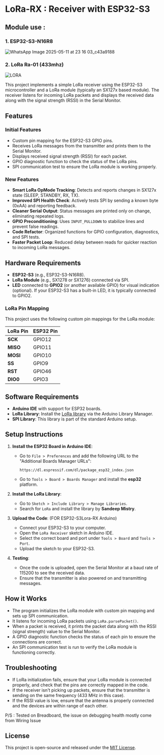 # LoRa-RX : Receiver with ESP32-S3
## Module use :
### 1. ESP32-S3-N16R8
![WhatsApp Image 2025-05-11 at 23 16 03_c43a9188](https://github.com/user-attachments/assets/7a96e4a9-bcb0-421e-bf54-0e8a605342a3)
### 2. LoRa Ra-01 (433mhz)
![LORA](https://github.com/user-attachments/assets/5f3af303-5f3d-44d7-9a77-7d96ffbe4a60)


This project implements a simple LoRa receiver using the ESP32-S3 microcontroller and a LoRa module (typically an SX127x based module). The receiver listens for incoming LoRa packets and displays the received data along with the signal strength (RSSI) in the Serial Monitor.

## Features

### Initial Features
- Custom pin mapping for the ESP32-S3 GPIO pins.
- Receives LoRa messages from the transmitter and prints them to the Serial Monitor.
- Displays received signal strength (RSSI) for each packet.
- GPIO diagnostic function to check the status of the LoRa pins.
- SPI communication test to ensure the LoRa module is working properly.

### New Features
- **Smart LoRa OpMode Tracking**: Detects and reports changes in SX127x state (SLEEP, STANDBY, RX, TX).
- **Improved SPI Health Check**: Actively tests SPI by sending a known byte (0xAA) and reporting feedback.
- **Cleaner Serial Output**: Status messages are printed only on change, eliminating repeated logs.
- **GPIO Preconditioning**: Uses `INPUT_PULLDOWN` to stabilize lines and prevent false readings.
- **Code Refactor**: Organized functions for GPIO configuration, diagnostics, and SPI tests.
- **Faster Packet Loop**: Reduced delay between reads for quicker reaction to incoming LoRa messages.

## Hardware Requirements

- **ESP32-S3** (e.g., ESP32-S3-N16R8).
- **LoRa Module** (e.g., SX1278 or SX1276) connected via SPI.
- **LED** connected to **GPIO2** (or another available GPIO) for visual indication (optional). If your ESP32-S3 has a built-in LED, it is typically connected to GPIO2.

### LoRa Pin Mapping

This project uses the following custom pin mappings for the LoRa module:

| LoRa Pin    | ESP32 Pin  |
|-------------|------------|
| **SCK**     | GPIO12     |
| **MISO**    | GPIO11     |
| **MOSI**    | GPIO10     |
| **SS**      | GPIO9      |
| **RST**     | GPIO46     |
| **DIO0**    | GPIO3      |

## Software Requirements

- **Arduino IDE** with support for ESP32 boards.
- **LoRa Library**: Install the [LoRa library](https://github.com/sandeepmistry/arduino-LoRa) via the Arduino Library Manager.
- **SPI Library**: This library is part of the standard Arduino setup.

## Setup Instructions

1. **Install the ESP32 Board in Arduino IDE**:
   - Go to `File > Preferences` and add the following URL to the "Additional Boards Manager URLs":
     ```
     https://dl.espressif.com/dl/package_esp32_index.json
     ```
   - Go to `Tools > Board > Boards Manager` and install the **esp32** platform.

2. **Install the LoRa Library**:
   - Go to `Sketch > Include Library > Manage Libraries`.
   - Search for `LoRa` and install the library by **Sandeep Mistry**.

3. **Upload the Code**: (FOR ESP32-S3Lora-RX Arduino)
   - Connect your ESP32-S3 to your computer.
   - Open the `LoRa Receiver` sketch in Arduino IDE.
   - Select the correct board and port under `Tools > Board` and `Tools > Port`.
   - Upload the sketch to your ESP32-S3.

4. **Testing**:
   - Once the code is uploaded, open the Serial Monitor at a baud rate of 115200 to see the received data.
   - Ensure that the transmitter is also powered on and transmitting messages.

## How it Works

- The program initializes the LoRa module with custom pin mapping and sets up SPI communication.
- It listens for incoming LoRa packets using `LoRa.parsePacket()`.
- When a packet is received, it prints the packet data along with the RSSI (signal strength) value to the Serial Monitor.
- A GPIO diagnostic function checks the status of each pin to ensure the connections are correct.
- An SPI communication test is run to verify the LoRa module is functioning correctly.

## Troubleshooting

- If LoRa initialization fails, ensure that your LoRa module is connected properly, and check that the pins are correctly mapped in the code.
- If the receiver isn't picking up packets, ensure that the transmitter is sending on the same frequency (433 MHz in this case).
- If the RSSI value is low, ensure that the antenna is properly connected and the devices are within range of each other.

P/S : Tested on Breadboard, the issue on debugging health mostly come from Wiring Issue

## License

This project is open-source and released under the [MIT License](https://mit-license.org/).
